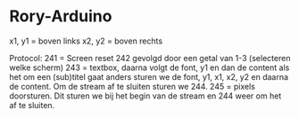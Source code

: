 Rory-Arduino
============

x1, y1 = boven links
x2, y2 = boven rechts

Protocol:
241 = Screen reset
242 gevolgd door een getal van 1-3 (selecteren welke scherm)
243 = textbox, daarna volgt de font, y1 en dan de content als het om een (sub)titel gaat anders sturen we de font, y1, x1, x2, y2 en daarna de content. Om de stream af te sluiten sturen we 244.
245 = pixels doorsturen. Dit sturen we bij het begin van de stream en 244 weer om het af te sluiten.